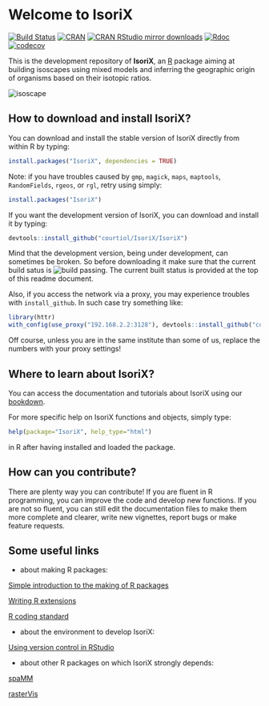 # Welcome to IsoriX
[![Build Status](https://travis-ci.org/courtiol/IsoriX.svg?branch=master)](https://travis-ci.org/courtiol/IsoriX)
[![CRAN](http://www.r-pkg.org/badges/version/IsoriX)](https://cran.r-project.org/web/packages/IsoriX)
[![CRAN RStudio mirror downloads](http://cranlogs.r-pkg.org/badges/grand-total/IsoriX?color=brightgreen)](http://www.r-pkg.org/pkg/IsoriX)
[![Rdoc](http://www.rdocumentation.org/badges/version/IsoriX)](http://www.rdocumentation.org/packages/IsoriX)
[![codecov](https://codecov.io/gh/courtiol/IsoriX/branch/master/graph/badge.svg)](https://codecov.io/gh/courtiol/IsoriX)



This is the development repository of __IsoriX__, an [R](https://www.r-project.org/) package aiming at building isoscapes using mixed models and inferring the geographic origin of organisms based on their isotopic ratios.

![isoscape](image/isoscape.png)

## How to download and install IsoriX?
You can download and install the stable version of IsoriX directly from within R by typing:

```R
install.packages("IsoriX", dependencies = TRUE)
```

Note: if you have troubles caused by ```gmp```, ```magick```, ```maps```, ```maptools```, ```RandomFields```, ```rgeos```, or ```rgl```, retry using simply:

```R
install.packages("IsoriX")
```

If you want the development version of IsoriX, you can download and install it by typing:

```R
devtools::install_github("courtiol/IsoriX/IsoriX")
```

Mind that the development version, being under development, can sometimes be broken. So before downloading it make sure that the current build satus is ![build passing](image/build_passing.png). The current built status is provided at the top of this readme document.

Also, if you access the network via a proxy, you may experience troubles with ```install_github```. In such case try something like:

```R
library(httr)
with_config(use_proxy("192.168.2.2:3128"), devtools::install_github("courtiol/IsoriX/IsoriX"))
```

Off course, unless you are in the same institute than some of us, replace the numbers with your proxy settings!


## Where to learn about IsoriX?

You can access the documentation and tutorials about IsoriX using our [bookdown](https://bookdown.org/content/782/).

For more specific help on IsoriX functions and objects, simply type:

```R
help(package="IsoriX", help_type="html")
```
in R after having installed and loaded the package.


## How can you contribute?
There are plenty way you can contribute! If you are fluent in R programming, you can improve the code and develop new functions. If you are not so fluent, you can still edit the documentation files to make them more complete and clearer, write new vignettes, report bugs or make feature requests.

## Some useful links

* about making R packages:

[Simple introduction to the making of R packages](http://r-pkgs.had.co.nz/)

[Writing R extensions](https://cran.r-project.org/doc/manuals/r-release/R-exts.html)

[R coding standard](https://google.github.io/styleguide/Rguide.xml)

* about the environment to develop IsoriX:

[Using version control in RStudio](https://support.rstudio.com/hc/en-us/articles/200532077-Version-Control-with-Git-and-SVN)

* about other R packages on which IsoriX strongly depends:

[spaMM](http://kimura.univ-montp2.fr/~rousset/spaMM.htm)

[rasterVis](https://oscarperpinan.github.io/rastervis/)
